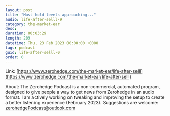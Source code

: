 ```yaml
---
layout: post
title: "Must hold levels approaching..."
audio: life-after-selll-9
category: the-market-ear
desc: 
duration: 00:03:29
length: 209
datetime: Thu, 23 Feb 2023 00:00:00 +0000
tags: podcast
guid: life-after-selll-0
order: 0
---
```



Link: [https://www.zerohedge.com/the-market-ear/life-after-selll](https://www.zerohedge.com/the-market-ear/life-after-selll)

About: The Zerohedge Podcast is a non-commercial, automated program, designed to give people a way to get news from Zerohedge in an audio format.  I am actively working on tweaking and improving the setup to create a better listening experience (February 2023).  Suggestions are welcome: [zerohedgePodcast@outlook.com](mailto:zerohedgePodcast@outlook.com)